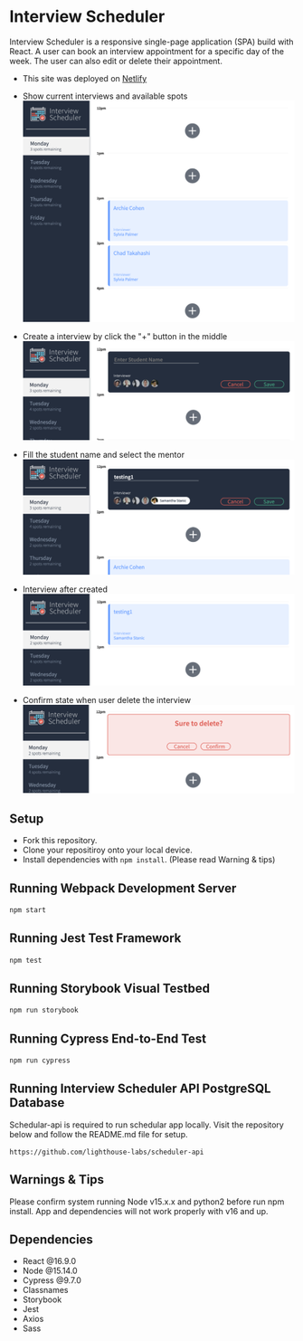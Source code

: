 # Interview Scheduler

Interview Scheduler is a responsive single-page application (SPA) build with React. A user can book an interview appointment for a specific day of the week. The user can also edit or delete their appointment.

- This site was deployed on [Netlify](https://calm-dieffenbachia-65527d.netlify.app/)

- Show current interviews and available spots
  !["Home Page"](https://github.com/cheungjoshua/scheduler/blob/master/doc/Screen%20Shot%202022-06-22%20at%2019.58.19.png?raw=true)

- Create a interview by click the "+" button in the middle
  !["Create interview"](https://github.com/cheungjoshua/scheduler/blob/master/doc/Screen%20Shot%202022-06-22%20at%2019.58.35.png?raw=true)

- Fill the student name and select the mentor
  !["Input name and pick mentor"](https://github.com/cheungjoshua/scheduler/blob/master/doc/Screen%20Shot%202022-06-22%20at%2019.58.51.png?raw=true)

- Interview after created
  !["Interview created"](https://github.com/cheungjoshua/scheduler/blob/master/doc/Screen%20Shot%202022-06-22%20at%2019.59.01.png?raw=true)

- Confirm state when user delete the interview
  !["Delete interview"](https://github.com/cheungjoshua/scheduler/blob/master/doc/Screen%20Shot%202022-06-22%20at%2019.59.17.png?raw=true)

## Setup

- Fork this repository.
- Clone your repositiroy onto your local device.
- Install dependencies with `npm install`. (Please read Warning & tips)

## Running Webpack Development Server

```sh
npm start
```

## Running Jest Test Framework

```sh
npm test
```

## Running Storybook Visual Testbed

```sh
npm run storybook
```

## Running Cypress End-to-End Test

```sh
npm run cypress
```

## Running Interview Scheduler API PostgreSQL Database

Schedular-api is required to run schedular app locally.
Visit the repository below and follow the README.md file for setup.

```
https://github.com/lighthouse-labs/scheduler-api
```

## Warnings & Tips

Please confirm system running Node v15.x.x and python2 before run npm install. App and dependencies will not work properly with v16 and up.

## Dependencies

- React @16.9.0
- Node @15.14.0
- Cypress @9.7.0
- Classnames
- Storybook
- Jest
- Axios
- Sass
